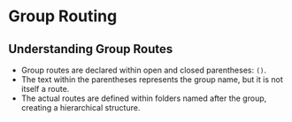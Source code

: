 # Group Routing

## Understanding Group Routes

- Group routes are declared within open and closed parentheses: `()`.
- The text within the parentheses represents the group name, but it is not itself a route.
- The actual routes are defined within folders named after the group, creating a hierarchical structure.


